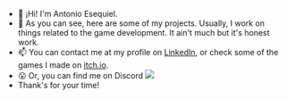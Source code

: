 - 👋 ¡Hi! I'm Antonio Esequiel.
- 🌱 As you can see, here are some of my projects. Usually, I work on things related to the game development. It ain't much but it's honest work.
- 📫 You can contact me at my profile on [LinkedIn](https://www.linkedin.com/in/fume), or check some of the games I made on [itch.io](https://tfumers.itch.io/). 
- 😮 Or, you can find me on Discord ![](https://dcbadge.limes.pink/api/shield/277263620155506708)
- Thank's for your time!

<!---
tfumers/tfumers is a ✨ special ✨ repository because its `README.md` (this file) appears on your GitHub profile.
You can click the Preview link to take a look at your changes.
--->
